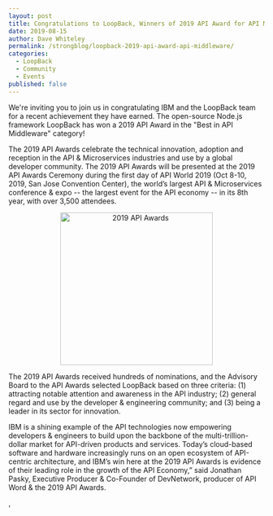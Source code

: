 ```yaml
---
layout: post
title: Congratulations to LoopBack, Winners of 2019 API Award for API Middleware
date: 2019-08-15
author: Dave Whiteley
permalink: /strongblog/loopback-2019-api-award-api-middleware/
categories:
  - LoopBack
  - Community
  - Events
published: false
---
```


We're inviting you to join us in congratulating IBM and the LoopBack team for a recent achievement they have earned. The open-source Node.js framework LoopBack has won a 2019 API Award in the "Best in API Middleware" category!

The 2019 API Awards celebrate the technical innovation, adoption and reception in the API & Microservices industries and use by a global developer community. The 2019 API Awards will be presented at the 2019 API Awards Ceremony during the first day of API World 2019 (Oct 8-10, 2019, San Jose Convention Center), the world’s largest API & Microservices conference & expo -- the largest event for the API economy -- in its 8th year, with over 3,500 attendees. 

<!--more-->
<p align="center"> 
<img src="https://strongloop.com/blog-assets/2019/08/2019 API awards.png" alt="2019 API Awards" style="width: 300px"/>
</p>

The 2019 API Awards received hundreds of nominations, and the Advisory Board to the API Awards selected LoopBack based on three criteria: (1) attracting notable attention and awareness in the API industry; (2) general regard and use by the developer & engineering community; and (3) being a leader in its sector for innovation. 

IBM is a shining example of the API technologies now empowering developers & engineers to build upon the backbone of the multi-trillion-dollar market for API-driven products and services. Today’s cloud-based software and hardware increasingly runs on an open ecosystem of API-centric architecture, and IBM’s win here at the 2019 API Awards is evidence of their leading role in the growth of the API Economy,” said Jonathan Pasky, Executive Producer & Co-Founder of DevNetwork, producer of API Word & the 2019 API Awards.

<name>, <title>, had this to say about the award. <insert quote response from someone in IBM / LoopBack team>


## Call to Action

You can help shape the future of LoopBack with your support and engagement! You can help make LoopBack even better and meaningful for your API creation experience by:

- [Reporting issues](https://github.com/strongloop/loopback-next/issues).
- [Contributing](https://github.com/strongloop/loopback-next/blob/master/docs/CONTRIBUTING.md)
  code and documentation.
- [Opening a pull request on one of our "good first issues"](https://github.com/strongloop/loopback-next/labels/good%20first%20issue).
- [Joining](https://github.com/strongloop/loopback-next/issues/110) our user group.
